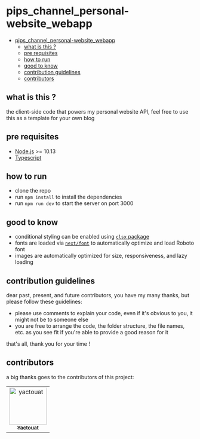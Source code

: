 # pips_channel_personal-website_webapp

<!-- TOC -->

- [pips_channel_personal-website_webapp](#pips_channel_personal-website_webapp)
  - [what is this ?](#what-is-this-)
  - [pre requisites](#pre-requisites)
  - [how to run](#how-to-run)
  - [good to know](#good-to-know)
  - [contribution guidelines](#contribution-guidelines)
  - [contributors](#contributors)

<!-- /TOC -->

## what is this ?

the client-side code that powers my personal website API, feel free to use this as a template for your own blog

## pre requisites

- [Node.js](https://nodejs.org/en/) >= 10.13
- [Typescript](https://www.typescriptlang.org/)

## how to run

- clone the repo
- run `npm install` to install the dependencies
- run `npm run dev` to start the server on port 3000

## good to know

- conditional styling can be enabled using [`clsx` package](https://github.com/lukeed/clsx)
- fonts are loaded via [`next/font`](https://nextjs.org/docs/basic-features/font-optimization) to automatically optimize and load Roboto font
- images are automatically optimized for size, responsiveness, and lazy loading

## contribution guidelines

dear past, present, and future contributors, you have my many thanks, but please follow these guidelines:

- please use comments to explain your code, even if it's obvious to you, it might not be to someone else
- you are free to arrange the code, the folder structure, the file names, etc. as you see fit if you're able to provide a good reason for it

that's all, thank you for your time !

## contributors

a big thanks goes to the contributors of this project:

<table>
<tbody>
    <tr>
        <td align="center"><a href="https://github.com/yactouat"><img src="https://avatars.githubusercontent.com/u/37403808?v=4" width="100px;" alt="yactouat"/><br /><sub><b>Yactouat</b></sub></a><br /><a href="https://github.com/yactouat"></td>
    </tr>
</tbody>
</table>
